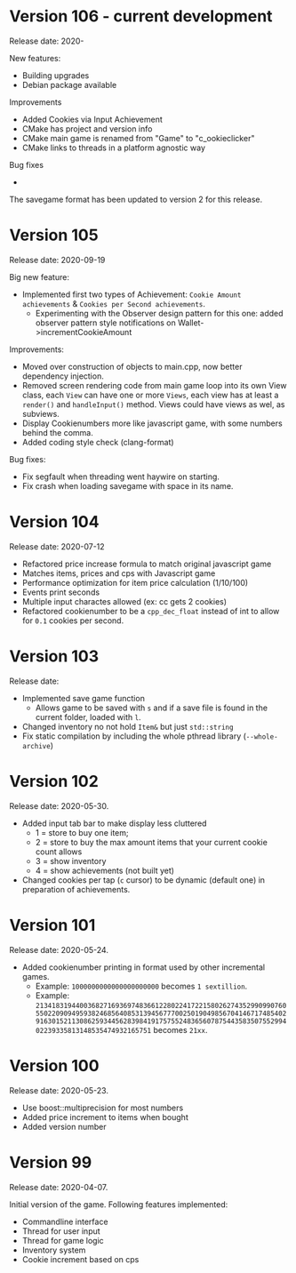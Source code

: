 # Version 106 - current development

Release date: 2020-

New features:

- Building upgrades
- Debian package available

Improvements

- Added Cookies via Input Achievement
- CMake has project and version info
- CMake main game is renamed from "Game" to "c_ookieclicker"
- CMake links to threads in a platform agnostic way

Bug fixes

- 

The savegame format has been updated to version 2 for this release.

# Version 105

Release date: 2020-09-19

Big new feature:

- Implemented first two types of Achievement: `Cookie Amount achievements` 
  & `Cookies per Second achievements`.
  - Experimenting with the Observer design pattern for this one:
    added observer pattern style notifications on Wallet->incrementCookieAmount

Improvements: 
- Moved over construction of objects to main.cpp, now
  better dependency injection.
- Removed screen rendering code from
  main game loop into its own View class,
  each `View` can have one or more `Views`,
  each view has at least a `render()` and `handleInput()`
  method. Views could have views as wel, as subviews.
- Display Cookienumbers more like javascript game, 
  with some numbers behind the comma.
- Added coding style check (clang-format)

Bug fixes:

- Fix segfault when threading went haywire on starting.
- Fix crash when loading savegame with space in its name.  


# Version 104

Release date: 2020-07-12

- Refactored price increase formula to match original javascript game
- Matches items, prices and cps with Javascript game
- Performance optimization for item price calculation (1/10/100)
- Events print seconds
- Multiple input charactes allowed (ex: cc gets 2 cookies)
- Refactored cookienumber to be a `cpp_dec_float` instead of int to allow for `0.1`
  cookies per second.

# Version 103

Release date:  

- Implemented save game function
  - Allows game to be saved with `s` and if 
    a save file is found in the current folder,
    loaded with `l`.
- Changed inventory no not hold `Item&` but just `std::string`
- Fix static compilation by including the whole pthread library (`--whole-archive`)

# Version 102

Release date: 2020-05-30.

- Added input tab bar to make display less cluttered
  - 1 = store to buy one item;
  - 2 = store to buy the max amount items that your current cookie count allows
  - 3 = show inventory
  - 4 = show achievements (not built yet)
- Changed cookies per tap (`c` cursor) to be dynamic (default one) in preparation of achievements.

# Version 101

Release date: 2020-05-24.

- Added cookienumber printing in format used by other incremental games. 
  - Example: `1000000000000000000000` becomes `1 sextillion`. 
  - Example: `21341831944003682716936974836612280224172215802627435299099076055022090949593824685640853139456777002501904985670414671748540291630152113086259344562839841917575524836560787544358350755299402239335813148535474932165751` becomes `21xx`.

# Version 100

Release date: 2020-05-23.

- Use boost::multiprecision for most numbers
- Added price increment to items when bought
- Added version number

# Version 99

Release date: 2020-04-07.

Initial version of the game. Following features implemented:

- Commandline interface
- Thread for user input
- Thread for game logic
- Inventory system
- Cookie increment based on cps
